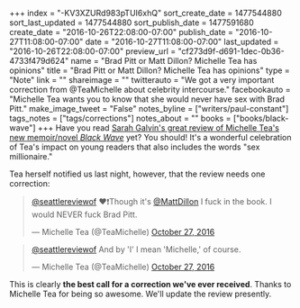 +++
index = "-KV3XZURd983pTUI6xhQ"
sort_create_date = 1477544880
sort_last_updated = 1477544880
sort_publish_date = 1477591680
create_date = "2016-10-26T22:08:00-07:00"
publish_date = "2016-10-27T11:08:00-07:00"
date = "2016-10-27T11:08:00-07:00"
last_updated = "2016-10-26T22:08:00-07:00"
preview_url = "cf273d9f-d691-1dec-0b36-4733f479d624"
name = "Brad Pitt or Matt Dillon? Michelle Tea has opinions"
title = "Brad Pitt or Matt Dillon? Michelle Tea has opinions"
type = "Note"
link = ""
shareimage = ""
twitterauto = "We got a very important correction from @TeaMichelle about celebrity intercourse."
facebookauto = "Michelle Tea wants you to know that she would never have sex with Brad Pitt."
make_image_tweet = "False"
notes_byline = ["writers/paul-constant"]
tags_notes = ["tags/corrections"]
notes_about = ""
books = ["books/black-wave"]
+++
Have you read [Sarah Galvin's great review of Michelle Tea's new memoir/novel *Black Wave*](http://www.seattlereviewofbooks.com/reviews/after-the-end-of-the-world/) yet? You should! It's a wonderful celebration of Tea's impact on young readers that also includes the words "sex millionaire."

Tea herself notified us last night, however, that the review needs one correction:

<blockquote class="twitter-tweet" data-lang="en"><p lang="en" dir="ltr"><a href="https://twitter.com/seattlereviewof">@seattlereviewof</a> ❤️❗️Though it&#39;s <a href="https://twitter.com/MattDillon">@MattDillon</a> I fuck in the book. I would NEVER fuck Brad Pitt.</p>&mdash; Michelle Tea (@TeaMichelle) <a href="https://twitter.com/TeaMichelle/status/791455238142107648">October 27, 2016</a></blockquote>

<blockquote class="twitter-tweet" data-conversation="none" data-lang="en"><p lang="en" dir="ltr"><a href="https://twitter.com/seattlereviewof">@seattlereviewof</a> And by &#39;I&#39; I mean &#39;Michelle,&#39; of course.</p>&mdash; Michelle Tea (@TeaMichelle) <a href="https://twitter.com/TeaMichelle/status/791478105374232577">October 27, 2016</a></blockquote>

This is clearly **the best call for a correction we've ever received**. Thanks to Michelle Tea for being so awesome. We'll update the review presently.